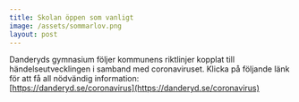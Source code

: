 ```yaml
---
title: Skolan öppen som vanligt
image: /assets/sommarlov.png
layout: post
---
```

Danderyds gymnasium följer kommunens riktlinjer kopplat till händelseutvecklingen i samband med coronaviruset.
Klicka på följande länk för att få all nödvändig information: 
<br>
[https://danderyd.se/coronavirus](https://danderyd.se/coronavirus)
